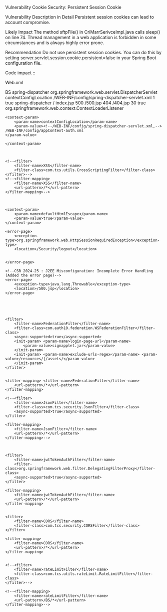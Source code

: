 Vulnerability
Cookie Security: Persistent Session Cookie

Vulnerability Description in Detail
Persistent session cookies can lead to account compromise.

Likely Impact
The method sftpFile() in CriMarrSerivceImpl.java calls sleep()  on line 74. Thread management in a web application is forbidden in some circumstances and is always highly error prone.

Recommendation
Do not use persistent session cookies. You can do this by setting server.servlet.session.cookie.persistent=false in your Spring Boot configuration file.

Code impact ::

Web.xml
<?xml version="1.0" encoding="UTF-8"?>
<web-app xmlns:xsi="http://www.w3.org/2001/XMLSchema-instance"
	xmlns="http://java.sun.com/xml/ns/javaee"
	xsi:schemaLocation="http://java.sun.com/xml/ns/javaee http://java.sun.com/xml/ns/javaee/web-app_3_0.xsd"
	id="WebApp_ID" version="3.0">
	<display-name>BS</display-name>
	<servlet>
		<servlet-name>spring-dispatcher</servlet-name>
		<servlet-class>org.springframework.web.servlet.DispatcherServlet</servlet-class>
		<init-param>
			<param-name>contextConfigLocation</param-name>
			<param-value>/WEB-INF/config/spring-dispatcher-servlet.xml</param-value>
		</init-param>
		<load-on-startup>1</load-on-startup>
		<async-supported>true</async-supported>
	</servlet>
	<servlet-mapping>
		<servlet-name>spring-dispatcher</servlet-name>
		<url-pattern>/</url-pattern>
	</servlet-mapping>
	<welcome-file-list>
		<welcome-file>index.jsp</welcome-file>
	</welcome-file-list>
	<error-page>
		<error-code>500</error-code>
		<location>/500.jsp</location>
	</error-page>
	<error-page>
		<error-code>404</error-code>
		<location>/404.jsp</location>
	</error-page>
	<session-config>
		<session-timeout>30</session-timeout>
		<cookie-config>
			<secure>true</secure>
		</cookie-config>
	</session-config>
	<listener>
		<listener-class>org.springframework.web.context.ContextLoaderListener</listener-class>
	</listener>

	<context-param>
		<param-name>contextConfigLocation</param-name>
		<param-value><!--/WEB-INF/config/spring-dispatcher-servlet.xml,-->
	/WEB-INF/config/appContext-auth.xml
	</param-value>

	</context-param>



	<!--<filter>
		<filter-name>XSS</filter-name>
		<filter-class>com.tcs.utils.CrossScriptingFilter</filter-class>
	</filter>-->
	<!--<filter-mapping>
		<filter-name>XSS</filter-name>
		<url-pattern>/*</url-pattern>
	</filter-mapping>-->



	<context-param>
		<param-name>defaultHtmlEscape</param-name>
		<param-value>true</param-value>
	</context-param>

	<error-page>
		<exception-type>org.springframework.web.HttpSessionRequiredException</exception-type>
		<location>/Security/logout</location>


	</error-page>

	<!--CSR 2024-25 : J2EE Misconfiguration: Incomplete Error Handling (Added the error page)-->
	<error-page>
		<exception-type>java.lang.Throwable</exception-type>
		<location>/500.jsp</location>
	</error-page>





	<filter>
		<filter-name>FederationFilter</filter-name>
		<filter-class>com.auth10.federation.WSFederationFilter</filter-class>
		<async-supported>true</async-supported>
		<init-param> <param-name>login-page-url</param-name>
			<param-value>signapplet.jar</param-value>
		</init-param>
		<init-param> <param-name>exclude-urls-regex</param-name> <param-value>/resources/|/assets/</param-value>
		</init-param>
	</filter>


	<filter-mapping> <filter-name>FederationFilter</filter-name>
		<url-pattern>/*</url-pattern>
	</filter-mapping>


<!--	<filter>-->
<!--		<filter-name>CORSFilter</filter-name>-->
<!--		<filter-class>com.tcs.security.CORSFilter</filter-class>-->
<!--	</filter>-->
<!--	<filter-mapping>-->
<!--		<filter-name>CORSFilter</filter-name>-->
<!--		<url-pattern>/*</url-pattern>-->
<!--	</filter-mapping>-->

 <!-- <filter>
        <filter-name>loadSalt</filter-name>
        <filter-class>com.tcs.csrf.LoadSalt</filter-class>
    </filter>
    <filter-mapping>
    <filter-name>loadSalt</filter-name>
		<url-pattern>/index.jsp</url-pattern>
        <url-pattern>/Security/login</url-pattern>
        <url-pattern>/Security/submitUserDetails</url-pattern>
        <url-pattern>/Security/logoutCircleUsers</url-pattern>
        <url-pattern>/Security/downloadDocs</url-pattern>
        <url-pattern>/Security/logout</url-pattern>

        <url-pattern>/AuditMapping/uploadAuditGroup</url-pattern>
    <url-pattern>/AuditMapping/updateData</url-pattern>
    <url-pattern>/AuditMapping/downloadErrorFile</url-pattern>

    <url-pattern>/AuditMaster/updateData</url-pattern>
    <url-pattern>/AuditMaster/insertAudit</url-pattern>

    <url-pattern>/AuditReports/getAuditdata</url-pattern>
    <url-pattern>/AuditReports/viewReportJrxml</url-pattern>

    <url-pattern>/BranchGstin/uploadGSTIN</url-pattern>
    <url-pattern>/BranchGstin/updateData</url-pattern>
    <url-pattern>/BranchGstin/downloadErrorFile</url-pattern>
    <url-pattern>/BranchGstin/viewReportMapping</url-pattern>


    <url-pattern>/BranchManagement/checkBranch</url-pattern>
    <url-pattern>/BranchManagement/insertBranch</url-pattern>
    <url-pattern>/BranchManagement/update</url-pattern>
    <url-pattern>/BranchManagement/deleteBranch</url-pattern>

    <url-pattern>/BsMapTable/searchRecord</url-pattern>
    <url-pattern>/BsMapTable/recordUpdate</url-pattern>

    <url-pattern>/ConfigureSign/search</url-pattern>
    <url-pattern>/ConfigureSign/save</url-pattern>
    <url-pattern>/ConfigureSign/delete</url-pattern>

    <url-pattern>/CreatedReports/downloadReport</url-pattern>

    <url-pattern>/dashboard/getDashboard</url-pattern>
    <url-pattern>/dashboard/downloadReports</url-pattern>


    <url-pattern>/ReportGstin/viewReportJrxml</url-pattern>

    <url-pattern>/Shc01/getCurrentData</url-pattern>
    <url-pattern>/Shc01/getSavedData</url-pattern>
    <url-pattern>/Shc01/submit</url-pattern>

    <url-pattern>/UserManage/updateUserDetails</url-pattern>
    <url-pattern>/UserManage/deleteUser</url-pattern>
    <url-pattern>/UserManage/createUser</url-pattern>
    <url-pattern>/UserManage/DeleteUser</url-pattern>
    <url-pattern>/UserManage/confirmCreateUser</url-pattern>
    <url-pattern>/UserManage/checkUserDetails</url-pattern>
    <url-pattern>/UserManage/getUserInfo</url-pattern>
    <url-pattern>/UserManage/reopenCircleReports</url-pattern>
    <url-pattern>/UserManage/checkAdjSubmit</url-pattern>


    <url-pattern>/Auditor/rejectReport</url-pattern>
    <url-pattern>/Auditor/getSignedReport</url-pattern>
    <url-pattern>/Auditor/downloadSignedReport</url-pattern>

    &lt;!&ndash;<url-pattern>/MntAscii/uploadFile</url-pattern>
    <url-pattern>/MntAscii/deleteAscii</url-pattern>
    <url-pattern>/MntAscii/getQendDates</url-pattern>

    <url-pattern>/PnlVar/downloadPnlReport</url-pattern>
    <url-pattern>/PnlVar/generateReport</url-pattern>&ndash;&gt;


    <url-pattern>/GSTINMaster/updateData</url-pattern>
    <url-pattern>/GSTINMaster/checkGSTIN</url-pattern>
    <url-pattern>/GSTINMaster/insertGSTIN</url-pattern>


    <url-pattern>/Maker/submitNineA</url-pattern>
    <url-pattern>/Maker/submitNineB</url-pattern>
    <url-pattern>/Maker/submitNineC</url-pattern>
    <url-pattern>/Maker/submitNineMig</url-pattern>
    <url-pattern>/Maker/submitTen</url-pattern>
    <url-pattern>/Maker/saveMocEntries</url-pattern>
    <url-pattern>/Maker/accRejMoc</url-pattern>
    <url-pattern>/Maker/submitEditMOC</url-pattern>
    <url-pattern>/Maker/deleteMOC</url-pattern>
    <url-pattern>/Maker/deleteAllMocs</url-pattern>
    <url-pattern>/Maker/reverseMocs</url-pattern>
    <url-pattern>/Maker/viewReport</url-pattern>
    <url-pattern>/Maker/downloadReport</url-pattern>
    <url-pattern>/Maker/submitScrTwo</url-pattern>
    <url-pattern>/Maker/submitPLSUPReport</url-pattern>
    <url-pattern>/Maker/SubmitSC09Report</url-pattern>
    <url-pattern>/Maker/uploadFile</url-pattern>
    <url-pattern>/Maker/submitNineSupl</url-pattern>

    <url-pattern>/Admin/saveBranch</url-pattern>
    <url-pattern>/Admin/checkFreezedOrNot</url-pattern>
    <url-pattern>/Admin/downloadSignedReport</url-pattern>
    <url-pattern>/Admin/viewReport</url-pattern>
    <url-pattern>/Admin/UploadFile2</url-pattern>
    <url-pattern>/Admin/viewReportPreReports</url-pattern>
    <url-pattern>/Admin/downloadReport</url-pattern>
    <url-pattern>/Admin/acceptReport</url-pattern>
    <url-pattern>/Admin/rejectReport</url-pattern>
    <url-pattern>/Admin/uploadFile</url-pattern>
    <url-pattern>/Admin/deleteAsciData</url-pattern>
    <url-pattern>/Admin/approveBranchList</url-pattern>
    <url-pattern>/Admin/checkBrList</url-pattern>
    <url-pattern>/Admin/downBranchList</url-pattern>
    <url-pattern>/Admin/viewReportJrxml</url-pattern>
    <url-pattern>/Admin/viewReportJrxmlCircle</url-pattern>
    <url-pattern>/Admin/fileDownload</url-pattern>
    <url-pattern>/Admin/bulkFileDownload</url-pattern>
    <url-pattern>/Admin/downloadAscii</url-pattern>
    <url-pattern>/Admin/updatePropertiesFileData</url-pattern>
    <url-pattern>/Admin/submitBsFooter</url-pattern>
    <url-pattern>/Admin/deleteBsFooter</url-pattern>


    <url-pattern>/IbgUserController/getFileCheck</url-pattern>
    <url-pattern>/IbgUserController/valiadateAsciiFile</url-pattern>
    <url-pattern>/IbgUserController/loadAsciiFile</url-pattern>
    <url-pattern>/IbgUserController/getFilesData</url-pattern>




    <url-pattern>/FRTMaker/submitApropriatn</url-pattern>
    <url-pattern>/FRTMaker/submitAdjustAmounts</url-pattern>
    <url-pattern>/FRTMaker/saveAdjustAmounts</url-pattern>
    <url-pattern>/FRTMaker/submitSchedule4Report</url-pattern>
    <url-pattern>/FRTMaker/acceptReject</url-pattern>
    <url-pattern>/FRTMaker/submitPostInterse</url-pattern>
    <url-pattern>/FRTMaker/submitProvision</url-pattern>
    <url-pattern>/FRTMaker/deleteProvision</url-pattern>


    <url-pattern>/FRTAdmin/approveAdjustAmounts</url-pattern>
    <url-pattern>/FRTAdmin/areAllCircleFreezed</url-pattern>
    <url-pattern>/FRTAdmin/getWBSDataAdjust</url-pattern>

    <url-pattern>/DWH/getLastAction</url-pattern>
    <url-pattern>/DWH/generateFile</url-pattern>
    <url-pattern>/DWH/getUserAuth</url-pattern>
    <url-pattern>/DWH/getActionCount</url-pattern>

</filter-mapping>-->


	<!--<filter>
		<filter-name>JsonFilter</filter-name>
		<filter-class>com.tcs.security.JsonFilter</filter-class>
		<async-supported>true</async-supported>
	</filter>

	<filter-mapping>
		<filter-name>JsonFilter</filter-name>
		<url-pattern>/*</url-pattern>
	</filter-mapping>-->



	<filter>
		<filter-name>jwtTokenAuthFilter</filter-name>
		<filter-class>org.springframework.web.filter.DelegatingFilterProxy</filter-class>
		<async-supported>true</async-supported>
	</filter>

	<filter-mapping>
		<filter-name>jwtTokenAuthFilter</filter-name>
		<url-pattern>/*</url-pattern>
	</filter-mapping>


	<filter>
		<filter-name>CORS</filter-name>
		<filter-class>com.tcs.security.CORSFilter</filter-class>
	</filter>

	<filter-mapping>
		<filter-name>CORS</filter-name>
		<url-pattern>/*</url-pattern>
	</filter-mapping>


	<!--<filter>
		<filter-name>rateLimitFilter</filter-name>
		<filter-class>com.tcs.utils.rateLimit.RateLimitFilter</filter-class>
	</filter>-->

	<!--<filter-mapping>
		<filter-name>rateLimitFilter</filter-name>
		<url-pattern>/BS/*</url-pattern>
	</filter-mapping>-->

</web-app>
